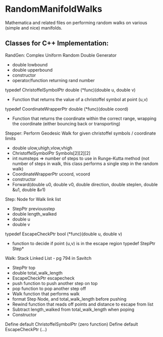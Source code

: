# RandomManifoldWalks
Mathematica and related files on performing random walks on various (simple and nice) manifolds.

## Classes for C++ Implementation:

RandGen: Complex Uniform Random Double Generator
 - double lowbound
 - double upperbound
 - constructor
 - operator/function returning rand number

typedef ChristoffelSymbolPtr double (*func)(double u, double v)
 - Function that returns the value of a christoffel symbol at point (u,v)

typedef CoordinateWrapperPtr double (*func)(double coord)
 - Function that returns the coordinate within the correct range, wrapping the coordinate (either bouncing back or transporting)

Stepper: Perform Geodesic Walk for given christoffel symbols / coordinate limits
 - double ulow,uhigh,vlow,vhigh
 - ChristoffelSymbolPtr Symbols[2][2][2]
 - int numsteps ⇒ number of steps to use in Runge-Kutta method (not number of steps in walk, this class performs a single step in the random walk)
 - CoordinateWrapperPtr ucoord, vcoord
 - constructor
 - Forward(double u0, double v0, double direction, double steplen, double &u1, double &v1)

Step: Node for Walk link list
 - StepPtr previousstep
 - double length_walked
 - double u
 - double v

typedef EscapeCheckPtr bool (*func)(double u, double v)
 - function to decide if point (u,v) is in the escape region
typedef StepPtr Step*

Walk: Stack Linked List - pg 794 in Savitch
 - StepPtr top
 - double total_walk_length
 - EscapeCheckPtr escapecheck
 - push function to push another step on top
 - pop function to pop another step off
 - Walk function that performs walk 
 - format Step Node, and total_walk_length before pushing
 - Rewind function that reads off points and distance to escape from list
 - Subtract length_walked from total_walk_length when poping
 - Constructor

Define default ChristoffelSymbolPtr (zero function)
Define default EscapeCheckPtr (...)

